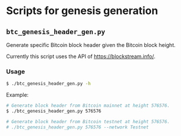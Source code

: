# Scripts for genesis generation

## `btc_genesis_header_gen.py`

Generate specific Bitcoin block header given the Bitcoin block height.

Currently this script uses the API of https://blockstream.info/.

### Usage

```bash
$ ./btc_genesis_header_gen.py -h
```

Example:

```bash
# Generate block header from Bitcoin mainnet at height 576576.
$ ./btc_genesis_header_gen.py 576576

# Generate block header from Bitcoin testnet at height 576576.
# ./btc_genesis_header_gen.py 576576 --network Testnet
```
